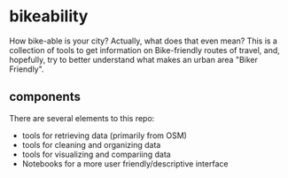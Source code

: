 # bikeability

How bike-able is your city? Actually, what does that even mean? This is a collection of tools to get information on Bike-friendly routes of travel, and, hopefully, try to better understand what makes an urban area "Biker Friendly".

## components
There are several elements to this repo:
* tools for retrieving data (primarily from OSM)
* tools for cleaning and organizing data 
* tools for visualizing and compariing data
* Notebooks for a more user friendly/descriptive interface
